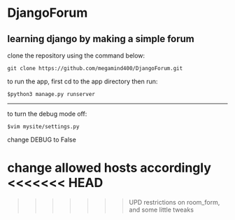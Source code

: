 # DjangoForum
learning django by making a simple forum
---

clone the repository using the command below:

`git clone https://github.com/megamind400/DjangoForum.git`

to run the app, first cd to the app directory then run:

`$python3 manage.py runserver`

---
to turn the debug mode off:

`$vim mysite/settings.py`
 
change DEBUG to False
 

change allowed hosts accordingly
<<<<<<< HEAD
=======

>>>>>>> UPD restrictions on room_form, and some little tweaks

